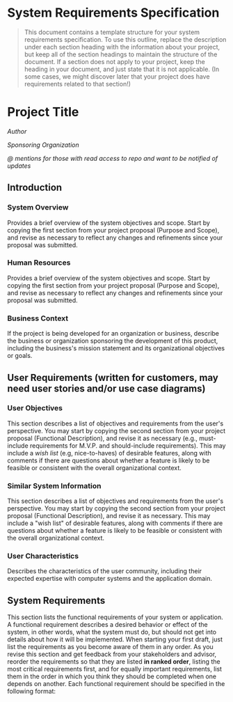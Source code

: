 # System Requirements Specification

> This document contains a template structure for your system requirements specification. To use this outline, replace the description under each section heading with the information about your project, but keep all of the section headings to maintain the structure of the document. If a section does not apply to your project, keep the heading in your document, and just state that it is not applicable. (In some cases, we might discover later that your project does have requirements related to that section!) 

# Project Title 
*Author*

*Sponsoring Organization*

*@ mentions for those with read access to repo and want to be notified of updates*

## Introduction

### System Overview
Provides a brief overview of the system objectives and scope. Start by copying the first section from your project proposal (Purpose and Scope), and revise as necessary to reflect any changes and refinements since your proposal was submitted. 

### Human Resources
Provides a brief overview of the system objectives and scope. Start by copying the first section from your project proposal (Purpose and Scope), and revise as necessary to reflect any changes and refinements since your proposal was submitted. 

### Business Context 
If the project is being developed for an organization or business, describe the business or organization sponsoring the development of this product, including the business's mission statement and its organizational objectives or goals. 

## User Requirements (written for customers, may need user stories and/or use case diagrams)

### User Objectives
This section describes a list of objectives and requirements from the user's perspective. You may start by copying the second section from your project proposal (Functional Description), and revise it as necessary (e.g., must-include requirements for M.V.P. and should-include requirements). This may include a *wish list* (e.g, nice-to-haves) of desirable features, along with comments if there are questions about whether a feature is likely to be feasible or consistent with the overall organizational context. 

### Similar System Information
This section describes a list of objectives and requirements from the user's perspective. You may start by copying the second section from your project proposal (Functional Description), and revise it as necessary. This may include a "wish list" of desirable features, along with comments if there are questions about whether a feature is likely to be feasible or consistent with the overall organizational context. 

### User Characteristics
Describes the characteristics of the user community, including their expected expertise with computer systems and the application domain. 

## System Requirements
This section lists the functional requirements of your system or application. A functional requirement describes a desired behavior or effect of the system, in other words, what the system must do, but should not get into details about how it will be implemented. When starting your first draft, just list the requirements as you become aware of them in any order. As you revise this section and get feedback from your stakeholders and advisor, reorder the requirements so that they are listed **in ranked order**, listing the most critical requirements first, and for equally important requirements, list them in the order in which you think they should be completed when one depends on another. Each functional requirement should be specified in the following format: 
